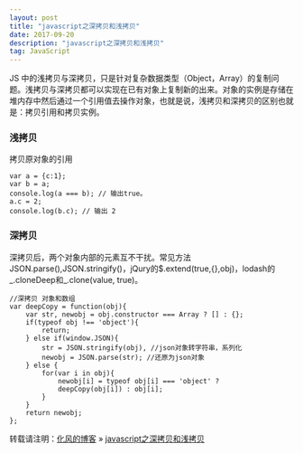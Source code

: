 ```yaml
---
layout: post
title: "javascript之深拷贝和浅拷贝"
date: 2017-09-20
description: "javascript之深拷贝和浅拷贝"
tag: JavaScript
---
```


JS 中的浅拷贝与深拷贝，只是针对复杂数据类型（Object，Array）的复制问题。浅拷贝与深拷贝都可以实现在已有对象上复制新的出来。对象的实例是存储在堆内存中然后通过一个引用值去操作对象，也就是说，浅拷贝和深拷贝的区别也就是：拷贝引用和拷贝实例。


### 浅拷贝

拷贝原对象的引用

```
var a = {c:1};
var b = a;
console.log(a === b); // 输出true。
a.c = 2;
console.log(b.c); // 输出 2
```

### 深拷贝

深拷贝后，两个对象内部的元素互不干扰。常见方法JSON.parse(),JSON.stringify()，jQury的$.extend(true,{},obj)，lodash的_.cloneDeep和_.clone(value, true)。
```
//深拷贝 对象和数组
var deepCopy = function(obj){
    var str, newobj = obj.constructor === Array ? [] : {};
    if(typeof obj !== 'object'){
        return;
    } else if(window.JSON){
        str = JSON.stringify(obj), //json对象转字符串，系列化
        newobj = JSON.parse(str); //还原为json对象
    } else {
        for(var i in obj){
            newobj[i] = typeof obj[i] === 'object' ?
            deepCopy(obj[i]) : obj[i];
        }
    }
    return newobj;
};
```

转载请注明：[化风的博客](http://xinchanghao.github.io) » [javascript之深拷贝和浅拷贝](/2017/09/javascript之深拷贝和浅拷贝/)            
